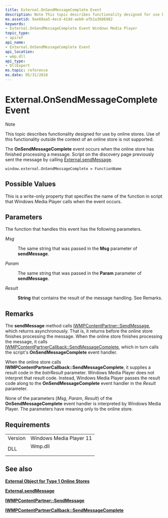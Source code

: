 ```yaml
---
title: External.OnSendMessageComplete Event
description: Note This topic describes functionality designed for use by online stores.
ms.assetid: 9ae60aa5-4ecd-41dd-aeb0-afb1a3686982
keywords:
- External.OnSendMessageComplete Event Windows Media Player
topic_type:
- apiref
api_name:
- External.OnSendMessageComplete Event
api_location:
- wmp.dll
api_type:
- DllExport
ms.topic: reference
ms.date: 05/31/2018
---
```


# External.OnSendMessageComplete Event

> [!Note]  
> This topic describes functionality designed for use by online stores. Use of this functionality outside the context of an online store is not supported.

 

The **OnSendMessageComplete** event occurs when the online store has finished processing a message. Script on the discovery page previously sent the message by calling [External.sendMessage](external-sendmessage.md).

``` syntax
window.external.OnSendMessageComplete = FunctionName
```

## Possible Values

This is a write-only property that specifies the name of the function in script that Windows Media Player calls when the event occurs.

## Parameters

The function that handles this event has the following parameters.

<dl> <dt>

<span id="Msg"></span><span id="msg"></span><span id="MSG"></span>*Msg*
</dt> <dd>

The same string that was passed in the **Msg** parameter of **sendMessage**.

</dd> <dt>

<span id="Param"></span><span id="param"></span><span id="PARAM"></span>*Param*
</dt> <dd>

The same string that was passed in the **Param** parameter of **sendMessage**.

</dd> <dt>

<span id="Result"></span><span id="result"></span><span id="RESULT"></span>*Result*
</dt> <dd>

**String** that contains the result of the message handling. See Remarks.

</dd> </dl>

## Remarks

The **sendMessage** method calls [IWMPContentPartner::SendMessage](/previous-versions/windows/desktop/api/contentpartner/nf-contentpartner-iwmpcontentpartner-sendmessage), which returns asynchronously. That is, it returns before the online store finishes processing the message. When the online store finishes processing the message, it calls [IWMPContentPartnerCallback::SendMessageComplete](/previous-versions/windows/desktop/api/contentpartner/nf-contentpartner-iwmpcontentpartnercallback-sendmessagecomplete), which in turn calls the script's **OnSendMessageComplete** event handler.

When the online store calls **IWMPContentPartnerCallback::SendMessageComplete**, it supplies a result code in the *bstrResult* parameter. Windows Media Player does not interpret that result code. Instead, Windows Media Player passes the result code along to the **OnSendMessageComplete** event handler in the *Result* parameter.

None of the parameters (*Msg*, *Param*, *Result*) of the **OnSendMessageComplete** event handler is interpreted by Windows Media Player. The parameters have meaning only to the online store.

## Requirements



|                    |                                                                                    |
|--------------------|------------------------------------------------------------------------------------|
| Version<br/> | Windows Media Player 11<br/>                                                 |
| DLL<br/>     | <dl> <dt>Wmp.dll</dt> </dl> |



## See also

<dl> <dt>

[**External Object for Type 1 Online Stores**](external-object-for-type-1-online-stores.md)
</dt> <dt>

[**External.sendMessage**](external-sendmessage.md)
</dt> <dt>

[**IWMPContentPartner::SendMessage**](/previous-versions/windows/desktop/api/contentpartner/nf-contentpartner-iwmpcontentpartner-sendmessage)
</dt> <dt>

[**IWMPContentPartnerCallback::SendMessageComplete**](/previous-versions/windows/desktop/api/contentpartner/nf-contentpartner-iwmpcontentpartnercallback-sendmessagecomplete)
</dt> </dl>

 

 





